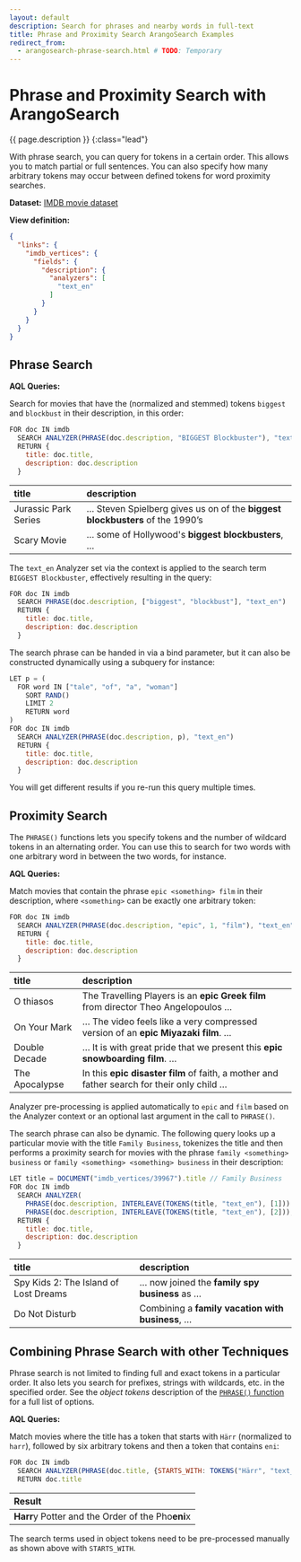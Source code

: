 ```yaml
---
layout: default
description: Search for phrases and nearby words in full-text
title: Phrase and Proximity Search ArangoSearch Examples
redirect_from:
  - arangosearch-phrase-search.html # TODO: Temporary
---
```

# Phrase and Proximity Search with ArangoSearch

{{ page.description }}
{:class="lead"}

With phrase search, you can query for tokens in a certain order. This allows
you to match partial or full sentences. You can also specify how many arbitrary
tokens may occur between defined tokens for word proximity searches.

**Dataset:** [IMDB movie dataset](arangosearch-example-datasets.html#imdb-movie-dataset)

**View definition:**

```json
{
  "links": {
    "imdb_vertices": {
      "fields": {
        "description": {
          "analyzers": [
            "text_en"
          ]
        }
      }
    }
  }
}
```

## Phrase Search

**AQL Queries:**

Search for movies that have the (normalized and stemmed) tokens `biggest` and
`blockbust` in their description, in this order:

```js
FOR doc IN imdb
  SEARCH ANALYZER(PHRASE(doc.description, "BIGGEST Blockbuster"), "text_en")
  RETURN {
    title: doc.title,
    description: doc.description
  }
```

| title | description |
|:------|:------------|
| Jurassic Park Series | … Steven Spielberg gives us on of the **biggest blockbusters** of the 1990’s |
| Scary Movie	| … some of Hollywood's **biggest blockbusters**, …

The `text_en` Analyzer set via the context is applied to the search term
`BIGGEST Blockbuster`, effectively resulting in the query:

```js
FOR doc IN imdb
  SEARCH PHRASE(doc.description, ["biggest", "blockbust"], "text_en")
  RETURN {
    title: doc.title,
    description: doc.description
  }
```

The search phrase can be handed in via a bind parameter, but it can also be
constructed dynamically using a subquery for instance:

```js
LET p = (
  FOR word IN ["tale", "of", "a", "woman"]
    SORT RAND()
    LIMIT 2
    RETURN word
)
FOR doc IN imdb
  SEARCH ANALYZER(PHRASE(doc.description, p), "text_en")
  RETURN {
    title: doc.title,
    description: doc.description
  }
```

You will get different results if you re-run this query multiple times.

## Proximity Search

The `PHRASE()` functions lets you specify tokens and the number of wildcard
tokens in an alternating order. You can use this to search for two words with
one arbitrary word in between the two words, for instance.

**AQL Queries:**

Match movies that contain the phrase `epic <something> film` in their
description, where `<something>` can be exactly one arbitrary token:

```js
FOR doc IN imdb
  SEARCH ANALYZER(PHRASE(doc.description, "epic", 1, "film"), "text_en")
  RETURN {
    title: doc.title,
    description: doc.description
  }
```

| title | description |
|:------|:------------|
| O thiasos | The Travelling Players is an **epic Greek film** from director Theo Angelopoulos …
| On Your Mark | … The video feels like a very compressed version of an **epic Miyazaki film**. …
| Double Decade	| … It is with great pride that we present this **epic snowboarding film**. …
| The Apocalypse | In this **epic disaster film** of faith, a mother and father search for their only child …

Analyzer pre-processing is applied automatically to `epic` and `film` based on
the Analyzer context or an optional last argument in the call to `PHRASE()`.

The search phrase can also be dynamic. The following query looks up a
particular movie with the title `Family Business`, tokenizes the title and then
performs a proximity search for movies with the phrase
`family <something> business` or `family <something> <something> business` in
their description:

```js
LET title = DOCUMENT("imdb_vertices/39967").title // Family Business
FOR doc IN imdb
  SEARCH ANALYZER(
    PHRASE(doc.description, INTERLEAVE(TOKENS(title, "text_en"), [1])) OR
    PHRASE(doc.description, INTERLEAVE(TOKENS(title, "text_en"), [2])), "text_en")
  RETURN {
    title: doc.title,
    description: doc.description
  }
```

| title | description |
|:------|:------------|
| Spy Kids 2: The Island of Lost Dreams | … now joined the **family spy business** as … |
| Do Not Disturb | Combining a **family vacation with business**, … |

## Combining Phrase Search with other Techniques

Phrase search is not limited to finding full and exact tokens in a particular
order. It also lets you search for prefixes, strings with wildcards, etc. in
the specified order. See the _object tokens_ description of the
[`PHRASE()` function](aql/functions-arangosearch.html#phrase) for a full list
of options.

**AQL Queries:**

Match movies where the title has a token that starts with `Härr` (normalized to
`harr`), followed by six arbitrary tokens and then a token that contains `eni`:

```js
FOR doc IN imdb
  SEARCH ANALYZER(PHRASE(doc.title, {STARTS_WITH: TOKENS("Härr", "text_en")[0]}, 6, {WILDCARD: "%eni%"}), "text_en")
  RETURN doc.title
```

| Result |
|:-------|
| **Harr**y Potter and the Order of the Pho**eni**x |

The search terms used in object tokens need to be pre-processed manually as
shown above with `STARTS_WITH`.
